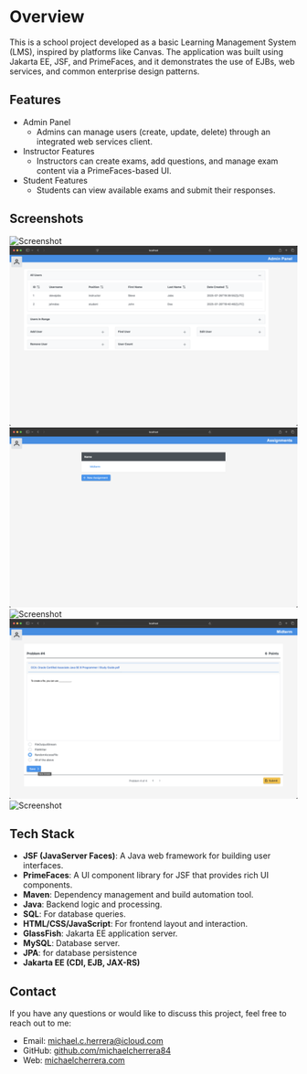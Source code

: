 # Overview

This is a school project developed as a basic Learning Management System (LMS), inspired by platforms like Canvas. The application was built using Jakarta EE, JSF, and PrimeFaces, and it demonstrates the use of EJBs, web services, and common enterprise design patterns.

## Features
- Admin Panel 
  - Admins can manage users (create, update, delete) through an integrated web services client.
- Instructor Features
  - Instructors can create exams, add questions, and manage exam content via a PrimeFaces-based UI.
- Student Features 
  - Students can view available exams and submit their responses.

## Screenshots
![Screenshot](/screenshots/asdv-assignments1.gif)
![Screenshot](/screenshots/asdv-assignments2.png)
![Screenshot](/screenshots/asdv-assignments3.png)
![Screenshot](/screenshots/asdv-assignments4.gif)
![Screenshot](/screenshots/asdv-assignments5.png)
![Screenshot](/screenshots/asdv-assignments6.gif)


## Tech Stack
- **JSF (JavaServer Faces)**: A Java web framework for building user interfaces.
- **PrimeFaces**: A UI component library for JSF that provides rich UI components.
- **Maven**: Dependency management and build automation tool.
- **Java**: Backend logic and processing.
- **SQL**: For database queries.
- **HTML/CSS/JavaScript**: For frontend layout and interaction.
- **GlassFish**: Jakarta EE application server.
- **MySQL**: Database server.
- **JPA**: for database persistence
- **Jakarta EE (CDI, EJB, JAX-RS)**

## Contact
If you have any questions or would like to discuss this project, feel free to reach out to me:
- Email: michael.c.herrera@icloud.com
- GitHub: [github.com/michaelcherrera84](https://github.com/michaelcherrera84)
- Web: [michaelcherrera.com](https://www.michaelcherrera.com)